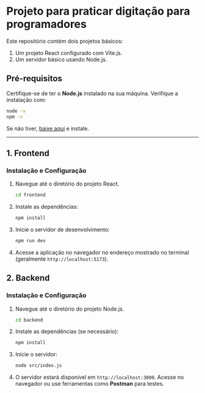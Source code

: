 # Projeto para praticar digitação para programadores

Este repositório contém dois projetos básicos:
1. Um projeto React configurado com Vite.js.
2. Um servidor básico usando Node.js.

## Pré-requisitos

Certifique-se de ter o **Node.js** instalado na sua máquina. Verifique a instalação com:

```bash
node -v
npm -v
```

Se não tiver, [baixe aqui](https://nodejs.org/) e instale.

---

## 1. Frontend

### Instalação e Configuração

1. Navegue até o diretório do projeto React.
   ```bash
   cd frontend
   ```

2. Instale as dependências:
   ```bash
   npm install
   ```

3. Inicie o servidor de desenvolvimento:
   ```bash
   npm run dev
   ```

4. Acesse a aplicação no navegador no endereço mostrado no terminal (geralmente `http://localhost:5173`).

## 2. Backend

### Instalação e Configuração

1. Navegue até o diretório do projeto Node.js.
   ```bash
   cd backend
   ```

2. Instale as dependências (se necessário):
   ```bash
   npm install
   ```

3. Inicie o servidor:
   ```bash
   node src/index.js
   ```

4. O servidor estará disponível em `http://localhost:3000`. Acesse no navegador ou use ferramentas como **Postman** para testes.
